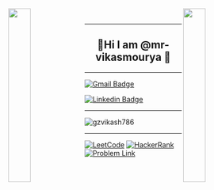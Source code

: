 ### 
<img align="left" src="https://user-images.githubusercontent.com/65187002/144930161-2f783401-8d27-4fdf-a2f7-cc0ba32f1f1f.gif" width="30%" style="display:inline;"><img align="right" src="https://user-images.githubusercontent.com/65187002/144930161-2f783401-8d27-4fdf-a2f7-cc0ba32f1f1f.gif" width="30%" style="display:inline;">



<br>

---

<h2 align=center width=max>👋Hi I am @mr-vikasmourya 👋</b></h2>

---

[![Gmail Badge](https://img.shields.io/badge/-gzvikash786@gmail.com-c14438?style=flat-square&logo=Gmail&logoColor=white&link=mailto:gzvikash786@gmail.com)](mailto:husainbw123@gmail.com)

[![Linkedin Badge](https://img.shields.io/badge/-Husain_Bw-blue?style=flat-square&logo=Linkedin&logoColor=white&link=https://www.linkedin.com/in/gzvikash786/)](linkedin.com/in/vikas-mourya-6b2799204)

---
<p align="left"> <img src="https://komarev.com/ghpvc/?username=gzvikash786&label=Profile%20views&color=0e75b6&style=flat" alt="gzvikash786" /> </p>

---

[![LeetCode](https://img.shields.io/badge/-LeetCode-FFA116?style=for-the-badge&logo=LeetCode&logoColor=black)](https://leetcode.com/u/gzvikash786/)
[![HackerRank](https://img.shields.io/badge/-Hackerrank-2EC866?style=for-the-badge&logo=HackerRank&logoColor=white)](https://www.hackerrank.com/profile/gzvikash786)
[![Problem Link](https://img.shields.io/badge/GeeksforGeeks-298D46?style=for-the-badge&logo=geeksforgeeks&logoColor=white)](https://www.geeksforgeeks.org/user/gzvikash786/)
















